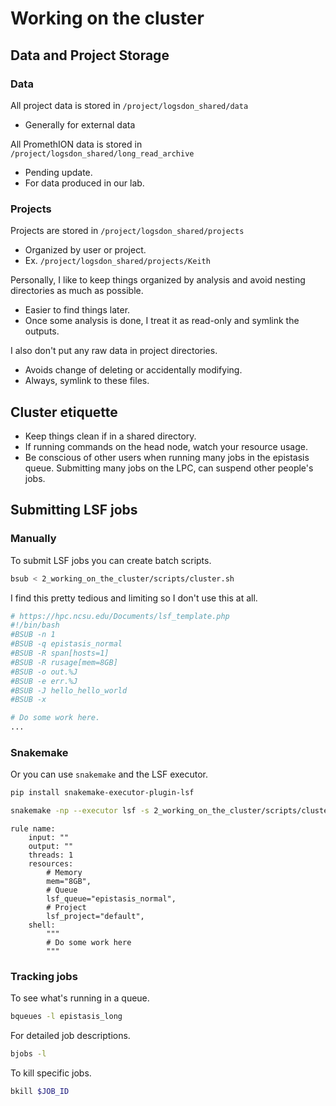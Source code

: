 # Working on the cluster

## Data and Project Storage
### Data
All project data is stored in `/project/logsdon_shared/data`
* Generally for external data

All PromethION data is stored in `/project/logsdon_shared/long_read_archive`
* Pending update.
* For data produced in our lab.

### Projects
Projects are stored in `/project/logsdon_shared/projects`
* Organized by user or project.
* Ex. `/project/logsdon_shared/projects/Keith`

Personally, I like to keep things organized by analysis and avoid nesting directories as much as possible.
* Easier to find things later.
* Once some analysis is done, I treat it as read-only and symlink the outputs.

I also don't put any raw data in project directories.
* Avoids change of deleting or accidentally modifying.
* Always, symlink to these files.

## Cluster etiquette
* Keep things clean if in a shared directory.
* If running commands on the head node, watch your resource usage.
* Be conscious of other users when running many jobs in the epistasis queue. Submitting many jobs on the LPC, can suspend other people's jobs.

## Submitting LSF jobs

### Manually
To submit LSF jobs you can create batch scripts.
```bash
bsub < 2_working_on_the_cluster/scripts/cluster.sh
```

I find this pretty tedious and limiting so I don't use this at all.
```bash
# https://hpc.ncsu.edu/Documents/lsf_template.php
#!/bin/bash
#BSUB -n 1
#BSUB -q epistasis_normal
#BSUB -R span[hosts=1]
#BSUB -R rusage[mem=8GB]
#BSUB -o out.%J
#BSUB -e err.%J
#BSUB -J hello_hello_world
#BSUB -x

# Do some work here.
...
```

### Snakemake
Or you can use `snakemake` and the LSF executor.
```bash
pip install snakemake-executor-plugin-lsf
```

```bash
snakemake -np --executor lsf -s 2_working_on_the_cluster/scripts/cluster.smk
```

```
rule name:
    input: ""
    output: ""
    threads: 1
    resources:
        # Memory
        mem="8GB",
        # Queue
        lsf_queue="epistasis_normal",
        # Project
        lsf_project="default", 
    shell:
        """
        # Do some work here
        """
```

### Tracking jobs
To see what's running in a queue.
```bash
bqueues -l epistasis_long
```

For detailed job descriptions.
```bash
bjobs -l
```

To kill specific jobs.
```bash
bkill $JOB_ID
```